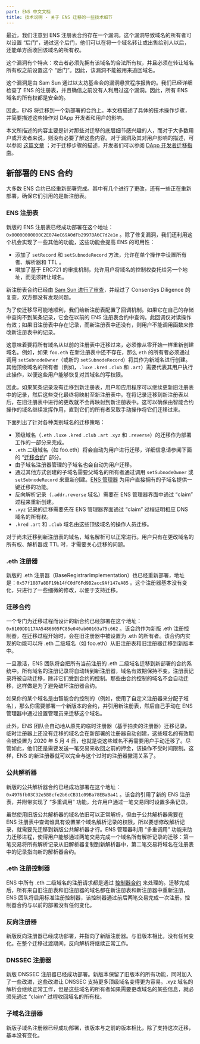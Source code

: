```yaml
---
part: ENS 中文文档
title: 技术说明 - 关于 ENS 迁移的一些技术细节
---
```


最近，我们注意到 ENS 注册表合约存在一个漏洞。这个漏洞导致域名的所有者可以设置 “后门”，通过这个后门，他们可以在将一个域名转让或出售给别人以后，还能单方面收回该域名的所有权。

这个漏洞有个特点：攻击者必须先拥有该域名的合法所有权，并且必须在转让域名所有权之前设置这个 “后门”。因此，该漏洞不能被用来追回域名。

这个漏洞是由 Sam Sun 通过以太坊基金会的漏洞悬赏程序报告的。我们已经详细检查了 ENS 的注册表，并且确信之前没有人利用过这个漏洞。因此，所有 ENS 域名的所有权都是安全的。

因此，ENS 将迁移到一个新部署的合约上。本文档描述了具体的技术操作步骤，并简要描述这些操作对 DApp 开发者和用户的影响。

本文所描述的内容主要是针对那些对迁移的底层细节感兴趣的人，而对于大多数用户或开发者来说，则没有必要了解这些内容。对于漏洞及其对用户影响的描述，可以参阅 [这篇文章](https://medium.com/the-ethereum-name-service/ens-registry-migration-bug-fix-new-features-64379193a5a) ；对于迁移步骤的描述，开发者们可以参阅 [DApp 开发者迁移指南](guide-for-dapp-developers.html)。

## 新部署的 ENS 合约

大多数 ENS 合约已经重新部署完成。其中有几个进行了更改，还有一些正在重新部署，确保它们引用的是新注册表。

### ENS 注册表

新版的 ENS 注册表已经成功部署在这个地址：`0x00000000000C2E074eC69A0dFb2997BA6C7d2e1e` 。除了修复漏洞，我们还利用这个机会实现了一些其他的功能，这些功能会提高 ENS 的可用性：

* 添加了 `setRecord` 和 `setSubnodeRecord` 方法，允许在单个操作中设置所有者、解析器和 TTL 。
* 增加了基于 ERC721 的审批机制，允许用户将域名的控制权委托给另一个地址，而无须转让域名。

新注册表合约已经由 [Sam Sun 进行了审查](https://gist.github.com/samczsun/2f0a2e266191042baada48c5407d8986)，并经过了 ConsenSys Diligence 的复查，双方都没有发现问题。

为了使迁移尽可能地顺利，我们给新注册表配置了回调机制。如果它在自己的存储中查询不到某条记录，它会在以前的 ENS 注册表合约中查询。此回调仅对读操作有效；如果旧注册表中存在记录，而新注册表中还没有，则用户不能调用函数来修改新注册表中的记录。

这意味着要将所有域名从以前的注册表中迁移过来，必须像从零开始一样重新创建域名。例如，如果 `foo.eth` 在新注册表中还不存在，那么 `eth` 的所有者必须通过调用 `setSubnodeOwner`（或新的 `setSubnodeRecord`）将其作为新域名进行创建。其他顶级域名的所有者（例如，`.luxe` `.kred` `.club` 和 `.art`）需要代表其用户执行此操作，以便这些用户能够恢复对其域名的写权限。

因此，如果某条记录没有迁移到新注册表，用户和应用程序可以继续更新旧注册表中的记录，然后这些变化最终将映射至新注册表中。在将记录迁移到新注册表以后，在旧注册表中进行的更改就不会再映射到新注册表中。这可以确保由智能合约操作的域名继续发挥作用，直到它们的所有者采取手动操作将它们迁移过来。

下面列出了针对各种类别域名的迁移策略：

* 顶级域名（`.eth` `.luxe` `.kred` `.club` `.art` `.xyz` 和 `.reverse`）的迁移作为部署工作的一部分来完成。
* `.eth` 二级域名（如 foo.eth）将会自动为用户进行迁移，详细信息请参阅下面的 “[迁移合约](#迁移合约)” 部分。
* 由子域名注册器管理的子域名也会自动为用户迁移。
* 通过其他方式创建的子域名需要父域名的所有者通过调用 `setSubnodeOwner` 或 `setSubnodeRecord` 来重新创建。[ENS 管理器](https://app.ens.domains/) 为用户直接拥有的子域名提供一键迁移的功能。
* 反向解析记录（`.addr.reverse` 域名）需要在 ENS 管理器界面中通过 “claim” 过程来重新创建。
* `.xyz` 记录的迁移需要先在 ENS 管理器界面通过 “claim” 过程证明相应 DNS 域名的所有权。
* `.kred` `.art` 和 `.club` 域名由这些顶级域名的操作人员迁移。

对于尚未迁移到新注册表的域名，域名解析可以正常进行。用户只有在更改域名的所有权、解析器或 TTL 时，才需要关心迁移的问题。

### .eth 注册器

新版的 .eth 注册器（BaseRegistrarImplementation）也已经重新部署，地址是：`0x57f1887a8BF19b14fC0dF6Fd9B2acc9Af147eA85` 。这个注册器基本没有变化，只进行了一些细微的修改，以便于支持迁移。

### 迁移合约

一个专门为迁移过程而设计的新合约已经部署在这个地址：`0x6109DD117AA5486605FC85e040ab00163a75c662` 。该合约作为新版 .eth 注册控制器，在迁移过程开始时，会在旧注册器中被设置为 .eth 的所有者。该合约内实现的功能可以将 .eth 二级域名（如 foo.eth）从旧注册表和旧注册器迁移到新版本中。

一旦激活，ENS 团队将会把所有当前注册的 .eth 二级域名迁移到新部署的合约系统中。所有域名的注册记录将自动转到新注册器，域名有效期保持不变。注册表记录将被自动迁移，除非它们受到合约的控制。那些由合约控制的域名不会自动迁移，这样做是为了避免破坏注册器合约。

如果你的某个域名是由智能合约控制的（例如，使用了自定义注册器来分配子域名），那么你需要部署一个新版本的合约，并引用新注册表，然后自己手动在 ENS 管理器中通过设置管理员来迁移这个域名。

此外，ENS 团队会自动地从原先的临时注册器（基于拍卖的注册器）迁移记录。临时注册器上还没有迁移的域名会在新部署的注册器自动创建，这些域名的有效期会被设置为 2020 年 5 月 4 日，也就是说这些域名不再需要用户手动迁移了。尽管如此，他们还是需要发送一笔交易来收回之前的押金，该操作不受时间限制。这样，ENS 的新注册器就可以完全与这个过时的注册器撇清关系了。

### 公共解析器

新版的公共解析器合约已经成功部署在这个地址：`0x4976fb03C32e5B8cfe2b6cCB31c09Ba78EBaBa41` 。该合约引用了新的 ENS 注册表，并附带实现了 “多重调用” 功能，允许用户通过一笔交易同时设置多条记录。

虽然使用旧版公共解析器的域名依旧可以正常解析，但由于公共解析器需要在 ENS 注册表中查询谁具有设置某个域名解析记录的权限，所以要想修改解析记录，就需要先迁移到新版公共解析器才行。ENS 管理器利用 “多重调用” 功能来助力迁移进程，使得用户能够通过两笔交易完成一个域名所有解析记录的迁移：第一笔交易将所有解析记录从旧解析器复制到新解析器中，第二笔交易将域名在注册表中的记录指向新的解析器合约。

### .eth 注册控制器

ENS 中所有 .eth 二级域名的注册请求都是通过 [控制器合约](/docs/contract-api-reference/eth-permanent-registrar/controller.html) 来处理的。迁移完成后，所有来自旧注册表和旧注册器的域名都在新注册表和新注册器中重新注册，ENS 团队将启用标准注册控制器，该控制器通过前后两笔交易完成一次注册。控制器合约与以前的部署没有任何变化。

### 反向注册器

新版反向注册器已经成功部署，并指向了新版注册器。与旧版本相比，没有任何变化。在整个迁移过渡期间，反向解析将继续正常工作。

### DNSSEC 注册器

新版 DNSSEC 注册器已经成功部署。新版本保留了旧版本的所有功能，同时加入了一些改进，这些改进让 DNSSEC 支持更多顶级域名变得更为容易。.xyz 域名的解析会继续正常工作，但是这些域名的所有者如果需要更改域名的某些信息，就必须先通过 “claim” 过程收回域名的所有权。

### 子域名注册器

新版子域名注册器已经成功部署，该版本与之前的版本相比，除了支持这次迁移，基本没有变化。
